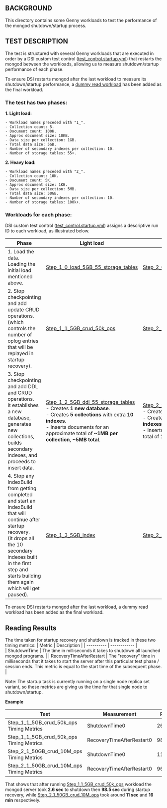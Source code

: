 ## BACKGROUND

This directory contains some Genny workloads to test the performance of the mongod shutdown/startup process.

## TEST DESCRIPTION

The test is structured with several Genny workloads that are executed in order by a DSI custom test control ([test_control.startup.yml](https://github.com/10gen/dsi/blob/a95664a27e39d7f1eebec6e685d646b8e54a334c/configurations/test_control/test_control.startup.yml)) that restarts the mongod between the workloads, allowing us to measure shutdown/startup performance of each phase.

To ensure DSI restarts mongod after the last workload to measure its shutdown/startup performance, a [dummy read workload](https://github.com/10gen/dsi/blob/a95664a27e39d7f1eebec6e685d646b8e54a334c/configurations/test_control/test_control.startup.yml#L67-L72) has been added as the final workload.

### The test has two phases:
  
  **1. Light load:**

    - Workload names preceded with "1_".
    - Collection count: 5.
    - Document count: 100K.
    - Approx document size: 10KB.
    - Data size per collection: 1GB.
    - Total data size: 5GB.
    - Number of secondary indexes per collection: 10.
    - Number of storage tables: 55+.

  **2. Heavy load**:

    - Workload names preceded with "2_".
    - Collection count: 10K.
    - Document count: 5K.
    - Approx document size: 1KB.
    - Data size per collection: 5MB.
    - Total data size: 50GB.
    - Number of secondary indexes per collection: 10.
    - Number of storage tables: 100k+.
    
### Workloads for each phase:

  DSI custom test control ([test_control.startup.yml](https://github.com/10gen/dsi/blob/a95664a27e39d7f1eebec6e685d646b8e54a334c/configurations/test_control/test_control.startup.yml)) assigns a descriptive run ID to each workload, as illustrated below.

  | Phase | Light load | Heavy load |
  | --------| -------- | -------- |
  | 1. Load the data.<br>Loading the initial load mentioned above. | [Step_1_0_load_5GB_55_storage_tables](https://github.com/mongodb/genny/blob/1189cda0aa80e6104c7fe87016f1a3de98b18dba/src/workloads/replication/startup/1_0_5GB.yml) | [Step_2_0_load_50GB_100k_storage_tables](https://github.com/mongodb/genny/blob/1189cda0aa80e6104c7fe87016f1a3de98b18dba/src/workloads/replication/startup/2_0_50GB.yml) |
  | 2. Stop checkpointing and add update CRUD operations.<br>(which controls the number of oplog entries that will be replayed in startup recovery). | [Step_1_1_5GB_crud_50k_ops](https://github.com/mongodb/genny/blob/1189cda0aa80e6104c7fe87016f1a3de98b18dba/src/workloads/replication/startup/1_1_5GB_crud.yml) | [Step_2_1_50GB_crud_10M_ops](https://github.com/mongodb/genny/blob/1189cda0aa80e6104c7fe87016f1a3de98b18dba/src/workloads/replication/startup/2_1_50GB_crud.yml) |
  | 3. Stop checkpointing and add DDL and CRUD operations.<br> It establishes a new database, generates new collections, builds secondary indexes, and proceeds to insert data. | [Step_1_2_5GB_ddl_55_storage_tables](https://github.com/mongodb/genny/blob/1189cda0aa80e6104c7fe87016f1a3de98b18dba/src/workloads/replication/startup/1_2_5GB_ddl.yml) <br>- Creates **1 new database**. <br>- Creates **5 collections** with extra **10 indexes**. <br>- Inserts documents for an approximate total of **~1MB per collection**, **~5MB total**. | [Step_2_2_50GB_ddl_10k_storage_tables](https://github.com/mongodb/genny/blob/1189cda0aa80e6104c7fe87016f1a3de98b18dba/src/workloads/replication/startup/2_2_50GB_ddl.yml) <br>- Creates **1 new database**. <br>- Creates **1000 collections** with extra **10 indexes**.<br>- Inserts documents for an approximate total of **100KB per collection**, **~1GB total**. |
  | 4. Stop any IndexBuild from getting completed and start an IndexBuild that will continue after startup recovery.<br>(It drops all the 10 secondary indexes built in the first step and starts building them again which will get paused). | [Step_1_3_5GB_index](https://github.com/mongodb/genny/blob/1189cda0aa80e6104c7fe87016f1a3de98b18dba/src/workloads/replication/startup/1_3_5GB_index.yml) | [Step_2_3_50GB_index](https://github.com/mongodb/genny/blob/1189cda0aa80e6104c7fe87016f1a3de98b18dba/src/workloads/replication/startup/3_0_Reads.yml) |

To ensure DSI restarts mongod after the last workload, a dummy read workload has been added as the final workload.

## Reading Results

The time taken for startup recovery and shutdown is tracked in these two timing metrics: 
| Metric | Description |
| ---------- | ------------ |  
| ShutdownTime | The time in milliseconds it takes to shutdown all launched mongod programs.	|
| RecoveryTimeAfterRestart | The "recovery" time in milliseconds that it takes to start the server after this particular test phase / session ends. This metric is equal to the start time of the subsequent phase. |

Note: The startup task is currently running on a single node replica set variant, so these metrics are giving us the time for that single node to shutdown/startup.

**Example**

  | Test | Measurement | Patch Result |
  | -------- | -------- | -------- |
  | Step_1_1_5GB_crud_50k_ops Timing Metrics | ShutdownTime0 | 2605.681189 |
  | Step_1_1_5GB_crud_50k_ops Timing Metrics | RecoveryTimeAfterRestart0 | 98552.713478 |
  | Step_2_1_50GB_crud_10M_ops Timing Metrics | ShutdownTime0 | 11425.647337 |
  | Step_2_1_50GB_crud_10M_ops Timing Metrics | RecoveryTimeAfterRestart0 | 960575.04176 |
  

That shows that after running [Step_1_1_5GB_crud_50k_ops](https://github.com/mongodb/genny/blob/1189cda0aa80e6104c7fe87016f1a3de98b18dba/src/workloads/replication/startup/1_1_5GB_crud.yml) workload the mongod server took **2.6 sec** to shutdown then **98.5 sec** during startup recovery, while [Step_2_1_50GB_crud_10M_ops](https://github.com/mongodb/genny/blob/1189cda0aa80e6104c7fe87016f1a3de98b18dba/src/workloads/replication/startup/2_1_50GB_crud.yml) took around **11 sec** and **16 min** respectively.